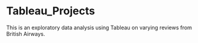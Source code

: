 # Tableau_Projects
This is an exploratory data analysis using Tableau on varying reviews from British Airways.
